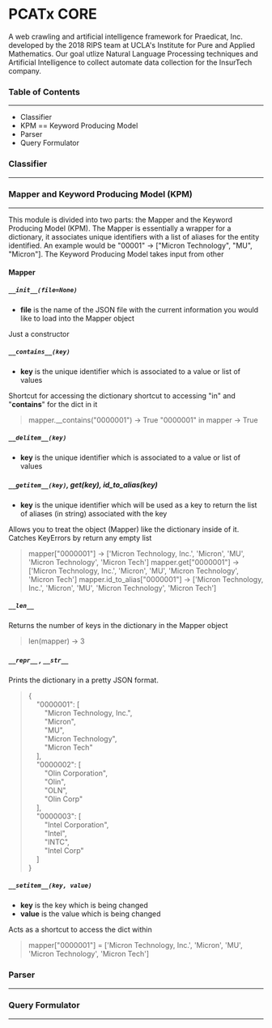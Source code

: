 # PCATx CORE

A web crawling and artificial intelligence framework for Praedicat, Inc. developed by the 2018 RIPS team at UCLA's Institute for Pure and Applied Mathematics. Our goal utlize Natural Language Processing techniques and Artificial Intelligence to collect automate data collection for the InsurTech company.

### Table of Contents
---------------------
* Classifier
* KPM == Keyword Producing Model
* Parser
* Query Formulator

### Classifier
--------------

### Mapper and Keyword Producing Model (KPM)
--------------------------------------------

This module is divided into two parts: the Mapper and the Keyword Producing Model (KPM). The Mapper is essentially a wrapper for a dictionary, it associates unique identifiers with a list of aliases for the entity identified. An example would be "00001" -> ["Micron Technology", "MU", "Micron"]. The Keyword Producing Model takes input from other

#### **Mapper**

##### `__init__(file=None)`

* **file** is the name of the JSON file with the current information you would like to load into the Mapper object

Just a constructor

##### `__contains__(key)`

* **key** is the unique identifier which is associated to a value or list of values

Shortcut for accessing the dictionary shortcut to accessing "in" and "__contains__" for the dict in it

> mapper.__contains("0000001") -> True
> "0000001" in mapper -> True

##### `__delitem__(key)`

* **key** is the unique identifier which is associated to a value or list of values

##### `__getitem__(key)`, get(key), id_to_alias(key)

* **key** is the unique identifier which will be used as a key to return the list of aliases (in string) associated with the key

Allows you to treat the object (Mapper) like the dictionary inside of it. Catches KeyErrors by return any empty list

> mapper["0000001"] -> ['Micron Technology, Inc.', 'Micron', 'MU', 'Micron Technology', 'Micron Tech']
> mapper.get["0000001"] -> ['Micron Technology, Inc.', 'Micron', 'MU', 'Micron Technology', 'Micron Tech']
> mapper.id_to_alias["0000001"] -> ['Micron Technology, Inc.', 'Micron', 'MU', 'Micron Technology', 'Micron Tech']

##### `__len__`

Returns the number of keys in the dictionary in the Mapper object

> len(mapper) -> 3

##### `__repr__` , `__str__`

Prints the dictionary in a pretty JSON format.

> {\
&nbsp;&nbsp;&nbsp;&nbsp;"0000001": [\
&nbsp;&nbsp;&nbsp;&nbsp;&nbsp;&nbsp;&nbsp;&nbsp;"Micron Technology, Inc.",\
&nbsp;&nbsp;&nbsp;&nbsp;&nbsp;&nbsp;&nbsp;&nbsp;"Micron",\
&nbsp;&nbsp;&nbsp;&nbsp;&nbsp;&nbsp;&nbsp;&nbsp;"MU",\
&nbsp;&nbsp;&nbsp;&nbsp;&nbsp;&nbsp;&nbsp;&nbsp;"Micron Technology",\
&nbsp;&nbsp;&nbsp;&nbsp;&nbsp;&nbsp;&nbsp;&nbsp;"Micron Tech"\
&nbsp;&nbsp;&nbsp;&nbsp;],\
&nbsp;&nbsp;&nbsp;&nbsp;"0000002": [\
&nbsp;&nbsp;&nbsp;&nbsp;&nbsp;&nbsp;&nbsp;&nbsp;"Olin Corporation",\
&nbsp;&nbsp;&nbsp;&nbsp;&nbsp;&nbsp;&nbsp;&nbsp;"Olin",\
&nbsp;&nbsp;&nbsp;&nbsp;&nbsp;&nbsp;&nbsp;&nbsp;"OLN",\
&nbsp;&nbsp;&nbsp;&nbsp;&nbsp;&nbsp;&nbsp;&nbsp;"Olin Corp"\
&nbsp;&nbsp;&nbsp;&nbsp;],\
&nbsp;&nbsp;&nbsp;&nbsp;"0000003": [\
&nbsp;&nbsp;&nbsp;&nbsp;&nbsp;&nbsp;&nbsp;&nbsp;"Intel Corporation",\
&nbsp;&nbsp;&nbsp;&nbsp;&nbsp;&nbsp;&nbsp;&nbsp;"Intel",\
&nbsp;&nbsp;&nbsp;&nbsp;&nbsp;&nbsp;&nbsp;&nbsp;"INTC",\
&nbsp;&nbsp;&nbsp;&nbsp;&nbsp;&nbsp;&nbsp;&nbsp;"Intel Corp"\
&nbsp;&nbsp;&nbsp;&nbsp;]\
}

##### `__setitem__(key, value)`

* **key** is the key which is being changed
* **value** is the value which is being changed

Acts as a shortcut to access the dict within

> mapper["0000001"] = ['Micron Technology, Inc.', 'Micron', 'MU', 'Micron Technology', 'Micron Tech']


### Parser
----------

### Query Formulator
------------------------------------
